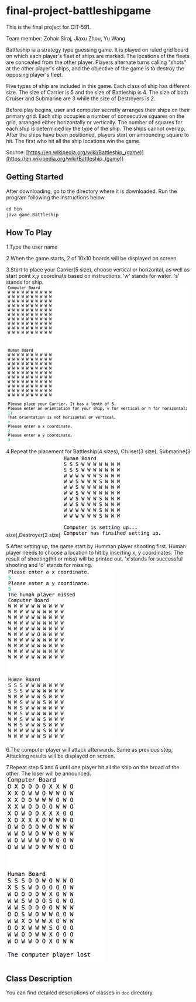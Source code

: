 # final-project-battleshipgame
This is the final project for CIT-591.

Team member: Zohair Siraj, Jiaxu Zhou, Yu Wang

Battleship ia a strategy type guessing game. It is played on ruled grid board on which each player's fleet of ships are marked. The locations of the fleets are concealed from the other player. Players alternate turns calling "shots" at the other player's ships, and the objective of the game is to destroy the opposing player's fleet.

Five types of ship are included in this game. Each class of ship has different size. The size of Carrier is 5 and the size of Battleship is 4. The size of both Cruiser and Submarine are 3 while the size of Destroyers is 2.

Before play begins, user and computer secretly arranges their ships on their primary grid. Each ship occupies a number of consecutive squares on the grid, arranged either horizontally or vertically. The number of squares for each ship is determined by the type of the ship. The ships cannot overlap. After the ships have been positioned, players start on announcing square to hit. The first who hit all the ship locations win the game.

Source: [https://en.wikipedia.org/wiki/Battleship_(game)](https://en.wikipedia.org/wiki/Battleship_(game))


## Getting Started

After downloading, go to the directory where it is downloaded. Run the program following the instructions below.
```
cd bin
java game.Battleship
```

## How To Play
1.Type the user name

2.When the game starts, 2 of 10x10 boards will be displayed on screen.

3.Start to place your Carrier(5 size), choose vertical or horizontal, as well as start point x,y coordinate based on instructions. 'w' stands for water. 's' stands for ship. 
![picture](Figure/Figure1.png)

4.Repeat the placement for Battleship(4 sizes), Cruiser(3 size), Submarine(3 size),Destroyer(2 size)
![picture](Figure/Figure2.png)

5.After setting up, the game start by Humman player shooting first. Human player needs to choose a location to hit by inserting x, y coordinates. The result of shooting(hit or miss) will be printed out. 'x'stands for successful shooting and 'o' stands for missing.
![picture](Figure/Figure3.png)

6.The computer player will attack afterwards. Same as previous step, Attacking results will be displayed on screen. 

7.Repeat step 5 and 6 until one player hit all the ship on the broad of the other. The loser will be announced.
![picture](Figure/Figure4.png)

## Class Description

You can find detailed descriptions of classes in `doc` directory.


